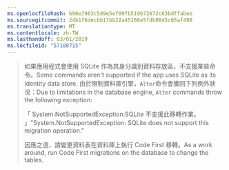```yaml
---
ms.openlocfilehash: b90e7963c5d9e5ef09fb519b72672c63bdffabee
ms.sourcegitcommit: 24b1f6decbb17bb22a45166e5fdb0845c65af498
ms.translationtype: MT
ms.contentlocale: zh-TW
ms.lasthandoff: 03/01/2019
ms.locfileid: "57188715"
---
```

> <span data-ttu-id="e0709-101">如果應用程式會使用 SQLite 作為其身分識別資料存放區，不支援某些命令。</span><span class="sxs-lookup"><span data-stu-id="e0709-101">Some commands aren't supported if the app uses SQLite as its Identity data store.</span></span> <span data-ttu-id="e0709-102">由於限制資料庫引擎，`Alter`命令會擲回下列例外狀況：</span><span class="sxs-lookup"><span data-stu-id="e0709-102">Due to limitations in the database engine, `Alter` commands throw the following exception:</span></span>
>
> <span data-ttu-id="e0709-103">「 System.NotSupportedException:SQLite 不支援此移轉作業。 」</span><span class="sxs-lookup"><span data-stu-id="e0709-103">"System.NotSupportedException: SQLite does not support this migration operation."</span></span> 
>
> <span data-ttu-id="e0709-104">因應之道，請變更資料表在資料庫上執行 Code First 移轉。</span><span class="sxs-lookup"><span data-stu-id="e0709-104">As a work around, run Code First migrations on the database to change the tables.</span></span>
